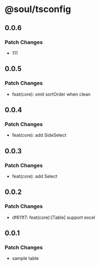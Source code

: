 # @soul/tsconfig

## 0.0.6

### Patch Changes

- 111

## 0.0.5

### Patch Changes

- feat(core): omit sortOrder when clean

## 0.0.4

### Patch Changes

- feat(core): add SideSelect

## 0.0.3

### Patch Changes

- feat(core): add Select

## 0.0.2

### Patch Changes

- df611f7: feat(core):[Table] support excel

## 0.0.1

### Patch Changes

- sample table
